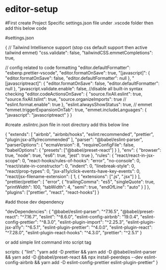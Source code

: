 # editor-setup

#First create Project Specific settings.json file under .vscode folder then add this below code

#settings.json

{
  // Tailwind Intellisence support (stop css default support then active tailwind emmet)
  "css.validate": false,
  "tailwindCSS.emmetCompletions": true,

  // config related to code formatting
  "editor.defaultFormatter": "esbenp.prettier-vscode",
  "editor.formatOnSave": true,
  "[javascript]": {
    "editor.formatOnSave": false,
    "editor.defaultFormatter": null
  },
  "[javascriptreact]": {
    "editor.formatOnSave": false,
    "editor.defaultFormatter": null
  },
  "javascript.validate.enable": false, //disable all built-in syntax checking
  "editor.codeActionsOnSave": {
    "source.fixAll.eslint": true,
    "source.fixAll.tslint": true,
    "source.organizeImports": true
    // "eslint.format.enable": true
  },
  "eslint.alwaysShowStatus": true,
  // emmet
  "emmet.triggerExpansionOnTab": true,
  "emmet.includeLanguages": {
    "javascript": "javascriptreact"
  }
}

#create .eslintrc.json file in root directory add this below line

{
  "extends": [
    "airbnb",
    "airbnb/hooks",
    "eslint:recommended",
    "prettier",
    "plugin:jsx-a11y/recommended"
  ],
  "parser": "@babel/eslint-parser",
  "parserOptions": {
    "ecmaVersion": 8,
    "requireConfigFile": false,
    "babelOptions": {
      "presets": ["@babel/preset-react"]
    }
  },
  "env": {
    "browser": true,
    "node": true,
    "es6": true,
    "jest": true
  },
  "rules": {
    "react/react-in-jsx-scope": 0,
    "react-hooks/rules-of-hooks": "error",
    "no-console": 0,
    "react/state-in-constructor": 0,
    "indent": 0,
    "linebreak-style": 0,
    "react/prop-types": 0,
    "jsx-a11y/click-events-have-key-events": 0,
    "react/jsx-filename-extension": [
      1,
      {
        "extensions": [".js", ".jsx"]
      }
    ],
    "prettier/prettier": [
      "error",
      {
        "trailingComma": "es5",
        "singleQuote": true,
        "printWidth": 100,
        "tabWidth": 4,
        "semi": true,
        "endOfLine": "auto"
      }
    ]
  },
  "plugins": ["prettier", "react", "react-hooks"]
}


#add those dev dependency 

  "devDependencies": {
    "@babel/eslint-parser": "^7.16.5",
    "@babel/preset-react": "^7.16.7",
    "eslint": "^8.6.0",
    "eslint-config-airbnb": "19.0.4",
    "eslint-config-prettier": "^8.3.0",
    "eslint-plugin-import": "^2.25.3",
    "eslint-plugin-jsx-a11y": "^6.5.1",
    "eslint-plugin-prettier": "^4.0.0",
    "eslint-plugin-react": "^7.28.0",
    "eslint-plugin-react-hooks": "^4.3.0",
    "prettier": "^2.5.1"
  }
  
  or add simple lint command into script tag
  
  scripts: {
    "lint": "yarn add -D prettier && yarn add -D @babel/eslint-parser && yarn add -D @babel/preset-react && npx install-peerdeps --dev eslint-config-airbnb && yarn add -D eslint-config-prettier eslint-plugin-prettier"
}
